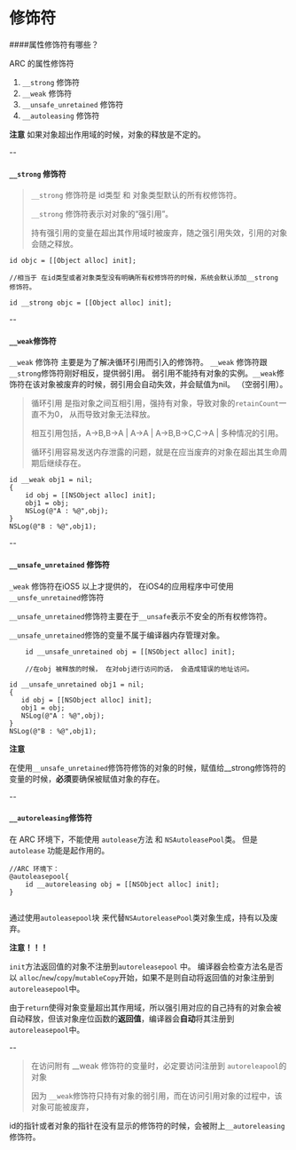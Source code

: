 # 修饰符


####属性修饰符有哪些？ 

ARC 的属性修饰符

1. `__strong` 修饰符 
2. `__weak` 修饰符
3. `__unsafe_unretained` 修饰符
4. `__autoleasing` 修饰符


**注意**
如果对象超出作用域的时候，对象的释放是不定的。

--
#### `__strong` 修饰符

> `__strong` 修饰符是 id类型 和 对象类型默认的所有权修饰符。
> 
> `__strong` 修饰符表示对对象的“强引用”。
> 
> 持有强引用的变量在超出其作用域时被废弃，随之强引用失效，引用的对象会随之释放。



```
id objc = [[Object alloc] init];

//相当于 在id类型或者对象类型没有明确所有权修饰符的时候，系统会默认添加__strong 修饰符。

id __strong objc = [[Object alloc] init];

```
--
#### `__weak`修饰符

`__weak` 修饰符 主要是为了解决循环引用而引入的修饰符。 `__weak` 修饰符跟 `__strong`修饰符刚好相反，提供弱引用。
弱引用不能持有对象的实例。`__weak`修饰符在该对象被废弃的时候，弱引用会自动失效，并会赋值为nil。 （空弱引用）。

> 循环引用 是指对象之间互相引用，强持有对象，导致对象的`retainCount`一直不为0， 从而导致对象无法释放。
> 
> 相互引用包括，A->B,B->A | A->A | A->B,B->C,C->A | 多种情况的引用。
> 
> 循环引用容易发送内存泄露的问题，就是在应当废弃的对象在超出其生命周期后继续存在。
> 

```
id __weak obj1 = nil;
{
    id obj = [[NSObject alloc] init];
    obj1 = obj;
    NSLog(@"A : %@",obj);
}
NSLog(@"B : %@",obj1);
```  

--
#### `__unsafe_unretained` 修饰符

`_weak` 修饰符在iOS5 以上才提供的， 在iOS4的应用程序中可使用 `__unsfe_unretained`修饰符

`__unsafe_unretained`修饰符主要在于`__unsafe`表示不安全的所有权修饰符。

`__unsafe_unretained`修饰的变量不属于编译器内存管理对象。


```
	id __unsafe_unretained obj = [[NSObject alloc] init];
	
	//在obj 被释放的时候， 在对obj进行访问的话， 会造成错误的地址访问。
```


```
id __unsafe_unretained obj1 = nil;
{
   id obj = [[NSObject alloc] init];
   obj1 = obj;
   NSLog(@"A : %@",obj);
}
NSLog(@"B : %@",obj1);

```

**注意**

在使用`__unsafe_unretained`修饰符修饰的对象的时候，赋值给__strong修饰符的变量的时候，**必须**要确保被赋值对象的存在。

--

#### `__autoreleasing`修饰符

在 ARC 环境下，不能使用 `autolease`方法 和 `NSAutoleasePool`类。 但是`autolease` 功能是起作用的。

```
//ARC 环境下：
@autoleasepool{
	id __autoreleasing obj = [[NSObject alloc] init];
}
	
```
通过使用`autoleasepool`块 来代替`NSAutoreleasePool`类对象生成，持有以及废弃。

**注意！！！**

`init`方法返回值的对象不注册到`autoreleasepool` 中。 编译器会检查方法名是否以 `alloc`/`new`/`copy`/`mutableCopy`开始，如果不是则自动将返回值的对象注册到`autoreleasepool`中。

由于`return`使得对象变量超出其作用域，所以强引用对应的自己持有的对象会被自动释放，但该对象座位函数的**返回值**，编译器会**自动**将其注册到`autoreleasepool`中。

--

> 在访问附有 __weak 修饰符的变量时，必定要访问注册到 `autoreleapool`的对象
> 
> 因为 `__weak`修饰符只持有对象的弱引用，而在访问引用对象的过程中，该对象可能被废弃，
> 

id的指针或者对象的指针在没有显示的修饰符的时候，会被附上`__autoreleasing`修饰符。




